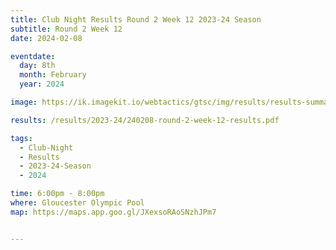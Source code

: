 ```yaml
---
title: Club Night Results Round 2 Week 12 2023-24 Season
subtitle: Round 2 Week 12
date: 2024-02-08

eventdate:
  day: 8th
  month: February
  year: 2024

image: https://ik.imagekit.io/webtactics/gtsc/img/results/results-summary-11.jpg

results: /results/2023-24/240208-round-2-week-12-results.pdf

tags:
  - Club-Night
  - Results
  - 2023-24-Season
  - 2024

time: 6:00pm - 8:00pm
where: Gloucester Olympic Pool
map: https://maps.app.goo.gl/JXexsoRAoSNzhJPm7


---
```





